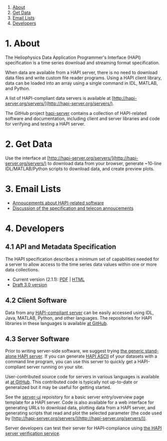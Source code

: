 1. [About](#About)
2. [Get Data](#Get_Data)
3. [Email Lists](#Email_Lists)
4. [Developers](#Developers)

<a name="About"></a>
# 1. About

The Heliophysics Data Application Programmer's Interface (HAPI) specification is a time series download and streaming format specification.

When data are available from a HAPI server, there is no need to download data files and write custom file reader programs. Using a HAPI client library, data can be loaded into an array using a single command in IDL, MATLAB, and Python.

A list of HAPI-compliant data servers is available at [http://hapi-server.org/servers/](http://hapi-server.org/servers/).

The GitHub project [hapi-server](http://github.com/hapi-server/) contains a collection of HAPI-related software and documentation, including client and server libraries and code for verifying and testing a HAPI server.

<a name="Get_Data"></a>
# 2. Get Data

Use the interface at [http://hapi-server.org/servers/](http://hapi-server.org/servers/) to download data from your browser, generate \~10-line IDL/MATLAB/Python scripts to download data, and create preview plots.

<a name="Email_Lists"></a>
# 3. Email Lists

* [Annoucements about HAPI-related software](http://lists.igpp.ucla.edu/mailman/listinfo/hapi-news)
* [Discussion of the specification and telecon annoucements](http://lists.igpp.ucla.edu/mailman/listinfo/hapi-dev)

<a name="Developers"></a>
# 4. Developers

<a name="API_and_Metadata_Specification"></a>
## 4.1 API and Metadata Specification

The HAPI specification describes a minimum set of capabilities needed for a server to allow access to the time series data values within one or more data collections.

* Current version (2.1.1): [PDF](https://github.com/hapi-server/data-specification/raw/master/hapi-2.1.0/HAPI-data-access-spec-2.1.0.pdf) | [HTML](https://github.com/hapi-server/data-specification/blob/master/hapi-2.1.0/HAPI-data-access-spec-2.1.0.md)
* [Draft 3.0 version](https://github.com/hapi-server/data-specification/blob/master/hapi-dev/HAPI-data-access-spec-dev.md)

<a name="Client_Software"></a>
## 4.2 Client Software

Data from any [HAPI-compliant server](http://hapi-server.org/servers/) can be easily accessed using IDL, Java, MATLAB, Python, and other languages. The repositories for HAPI libraries in these languages is available [at GitHub](https://github.com/hapi-server?q=client-).

<a name="Server_Software"></a>
## 4.3 Server Software

Prior to writing server-side software, we suggest trying [the generic stand-alone HAPI server](https://github.com/hapi-server/server-nodejs). If you can generate [HAPI ASCII](https://github.com/hapi-server/data-specification/blob/master/hapi-2.1.0/HAPI-data-access-spec-2.1.0.md#data-stream-content#data-with-header) of your datasets with a command line program, you can use this server to quickly get a HAPI-compliant server running on your site.

User-contributed source code for servers in various languages is available at [at GitHub](https://github.com/hapi-server?q=server-). This contributed code is typically not up-to-date or generalized but it may be useful for getting started.

See the [server-ui](https://github.com/hapi-server/server-ui) repoistory for a basic server entry/overview page template for a HAPI server. Code is also available for a web interface for generating URLs to download data, plotting data from a HAPI server, and generating scripts that read and plot the selected parameter (the code used by [http://hapi-server.org/servers/](http://hapi-server.org/servers/)).

Server developers can test their server for HAPI-compliance using [the HAPI server verification service](http://hapi-server.org/verify).
